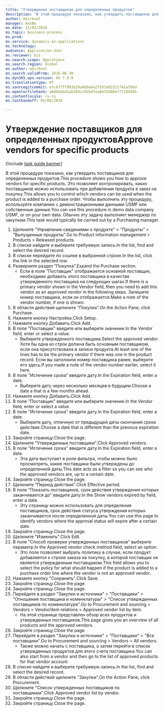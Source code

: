 ```yaml
--- 
title: "Утверждение поставщиков для определенных продуктов"
description: "В этой процедуре показано, как утвердить поставщиков для определенных продуктов."
author: mkirknel
manager: AnnBe
ms.date: 11/02/2016
ms.topic: business-process
ms.prod: 
ms.service: dynamics-ax-applications
ms.technology: 
audience: Application User
ms.reviewer: bis
ms.search.scope: Operations
ms.search.region: Global
ms.author: mkirknel
ms.search.validFrom: 2016-06-30
ms.dyn365.ops.version: AX 7.0.0
ms.translationtype: HT
ms.sourcegitcommit: efcb77ff883b29a4bbaba27551e02311742afbbd
ms.openlocfilehash: a6db8ab41ab393cc92b4fea0435608eff110d58b
ms.contentlocale: ru-ru
ms.lasthandoff: 05/08/2018

---
```

# <a name="approve-vendors-for-specific-products"></a><span data-ttu-id="6f934-103">Утверждение поставщиков для определенных продуктов</span><span class="sxs-lookup"><span data-stu-id="6f934-103">Approve vendors for specific products</span></span>

[!include [task guide banner](../../includes/task-guide-banner.md)]

<span data-ttu-id="6f934-104">В этой процедуре показано, как утвердить поставщиков для определенных продуктов.</span><span class="sxs-lookup"><span data-stu-id="6f934-104">This procedure shows you how to approve vendors for specific products.</span></span> <span data-ttu-id="6f934-105">Это позволяет контролировать, каких поставщиков можно использовать при добавлении продукта в заказ на покупку.</span><span class="sxs-lookup"><span data-stu-id="6f934-105">This allows you to control which vendors can be used when the product is added to a purchase order.</span></span> <span data-ttu-id="6f934-106">Чтобы выполнить эту процедуру, используйте компанию с демонстрационными данными USMF или собственные данные.</span><span class="sxs-lookup"><span data-stu-id="6f934-106">You can use this procedure in demo data company USMF, or on your own data.</span></span> <span data-ttu-id="6f934-107">Обычно эту задачу выполняет менеджер по закупкам.</span><span class="sxs-lookup"><span data-stu-id="6f934-107">This task would typically be carried out by a Purchasing manager.</span></span>

1. <span data-ttu-id="6f934-108">Щелкните "Управление сведениями о продукте" > "Продукты" > "Выпущенные продукты".</span><span class="sxs-lookup"><span data-stu-id="6f934-108">Go to Product information management > Products > Released products.</span></span>
2. <span data-ttu-id="6f934-109">В списке найдите и выберите требуемую запись.</span><span class="sxs-lookup"><span data-stu-id="6f934-109">In the list, find and select the desired record.</span></span>
3. <span data-ttu-id="6f934-110">В списке перейдите по ссылке в выбранной строке.</span><span class="sxs-lookup"><span data-stu-id="6f934-110">In the list, click the link in the selected row.</span></span>
4. <span data-ttu-id="6f934-111">Разверните раздел "Покупка".</span><span class="sxs-lookup"><span data-stu-id="6f934-111">Expand the Purchase section.</span></span>
    * <span data-ttu-id="6f934-112">Если в поле "Поставщик" отображается основной поставщик, необходимо добавить этого поставщика в качестве утвержденного поставщика на следующих шагах.</span><span class="sxs-lookup"><span data-stu-id="6f934-112">If there is a primary vendor shown in the Vendor field, then you need to add this vendor as an approved vendor in the following steps.</span></span> <span data-ttu-id="6f934-113">Запишите номер поставщика, если он отображается.</span><span class="sxs-lookup"><span data-stu-id="6f934-113">Make a note of the vendor number, if one is shown.</span></span>  
5. <span data-ttu-id="6f934-114">В области действий щелкните "Покупка".</span><span class="sxs-lookup"><span data-stu-id="6f934-114">On the Action Pane, click Purchase.</span></span>
6. <span data-ttu-id="6f934-115">Нажмите кнопку Настройка.</span><span class="sxs-lookup"><span data-stu-id="6f934-115">Click Setup.</span></span>
7. <span data-ttu-id="6f934-116">Нажмите кнопку Добавить.</span><span class="sxs-lookup"><span data-stu-id="6f934-116">Click Add.</span></span>
8. <span data-ttu-id="6f934-117">В поле "Поставщик" введите или выберите значение.</span><span class="sxs-lookup"><span data-stu-id="6f934-117">In the Vendor field, enter or select a value.</span></span>
    * <span data-ttu-id="6f934-118">Выберите утвержденного поставщика.</span><span class="sxs-lookup"><span data-stu-id="6f934-118">Select the approved vendor.</span></span> <span data-ttu-id="6f934-119">Хотя бы одна из строк должна быть основным поставщиком, если она присутствовала в записи продукта.</span><span class="sxs-lookup"><span data-stu-id="6f934-119">At least one of the lines has to be the primary vendor if there was one in the product record.</span></span> <span data-ttu-id="6f934-120">Если вы заполнили номер поставщика ранее, выберите его здесь.</span><span class="sxs-lookup"><span data-stu-id="6f934-120">If you made a note of the vendor number earlier, select it here.</span></span>  
9. <span data-ttu-id="6f934-121">В поле "Истечение срока" введите дату.</span><span class="sxs-lookup"><span data-stu-id="6f934-121">In the Expiration field, enter a date.</span></span>
    * <span data-ttu-id="6f934-122">Выберите дату через несколько месяцев в будущем.</span><span class="sxs-lookup"><span data-stu-id="6f934-122">Choose a date a that is a few months ahead.</span></span>  
10. <span data-ttu-id="6f934-123">Нажмите кнопку Добавить.</span><span class="sxs-lookup"><span data-stu-id="6f934-123">Click Add.</span></span>
11. <span data-ttu-id="6f934-124">В поле "Поставщик" введите или выберите значение.</span><span class="sxs-lookup"><span data-stu-id="6f934-124">In the Vendor field, enter or select a value.</span></span>
12. <span data-ttu-id="6f934-125">В поле "Истечение срока" введите дату.</span><span class="sxs-lookup"><span data-stu-id="6f934-125">In the Expiration field, enter a date.</span></span>
    * <span data-ttu-id="6f934-126">Выберите дату, отличную от предыдущей даты окончания срока действия.</span><span class="sxs-lookup"><span data-stu-id="6f934-126">Choose a date that is different than the previous expiration date.</span></span>  
13. <span data-ttu-id="6f934-127">Закройте страницу.</span><span class="sxs-lookup"><span data-stu-id="6f934-127">Close the page.</span></span>
14. <span data-ttu-id="6f934-128">Щелкните "Утвержденные поставщики".</span><span class="sxs-lookup"><span data-stu-id="6f934-128">Click Approved vendors.</span></span>
15. <span data-ttu-id="6f934-129">В поле "Истечение срока" введите дату.</span><span class="sxs-lookup"><span data-stu-id="6f934-129">In the Expiration field, enter a date.</span></span>
    * <span data-ttu-id="6f934-130">Эта дата выступает в роли фильтра, чтобы можно было просмотреть, какие поставщики были утверждены до определенной даты.</span><span class="sxs-lookup"><span data-stu-id="6f934-130">This date acts as a filter so you can see who the approved vendors are, up to a certain date.</span></span>  
16. <span data-ttu-id="6f934-131">Закройте страницу.</span><span class="sxs-lookup"><span data-stu-id="6f934-131">Close the page.</span></span>
17. <span data-ttu-id="6f934-132">Щелкните "Период действия".</span><span class="sxs-lookup"><span data-stu-id="6f934-132">Click Effective period.</span></span>
18. <span data-ttu-id="6f934-133">В поле "Показать поставщиков, срок действия утверждения которых заканчивается до" введите дату.</span><span class="sxs-lookup"><span data-stu-id="6f934-133">In the Show vendors expired by field, enter a date.</span></span>
    * <span data-ttu-id="6f934-134">Эту страницу можно использовать для определения поставщиков, срок действия статуса утверждения которых заканчивается после определенной даты.</span><span class="sxs-lookup"><span data-stu-id="6f934-134">You can use this page to identify vendors where the approval status will expire after a certain date.</span></span>  
19. <span data-ttu-id="6f934-135">Закройте страницу.</span><span class="sxs-lookup"><span data-stu-id="6f934-135">Close the page.</span></span>
20. <span data-ttu-id="6f934-136">Щелкните "Изменить".</span><span class="sxs-lookup"><span data-stu-id="6f934-136">Click Edit.</span></span>
21. <span data-ttu-id="6f934-137">В поле "Способ проверки утвержденных поставщиков" выберите параметр.</span><span class="sxs-lookup"><span data-stu-id="6f934-137">In the Approved vendor check method field, select an option.</span></span>
    * <span data-ttu-id="6f934-138">Это поле позволяет выбрать политику в случае, если продукт добавляется к строке заказа на покупку, в которой поставщик не является утвержденным поставщиком.</span><span class="sxs-lookup"><span data-stu-id="6f934-138">This field allows you to select the policy for what should happen if the product is added to a purchase order line where the vendor is not an approved vendor.</span></span>  
22. <span data-ttu-id="6f934-139">Нажмите кнопку "Сохранить".</span><span class="sxs-lookup"><span data-stu-id="6f934-139">Click Save.</span></span>
23. <span data-ttu-id="6f934-140">Закройте страницу.</span><span class="sxs-lookup"><span data-stu-id="6f934-140">Close the page.</span></span>
24. <span data-ttu-id="6f934-141">Закройте страницу.</span><span class="sxs-lookup"><span data-stu-id="6f934-141">Close the page.</span></span>
25. <span data-ttu-id="6f934-142">Перейдите в раздел "Закупки и источники" > "Поставщики" > "Отношения поставщика и номенклатуры" > "Список утвержденных поставщиков по номенклатуре".</span><span class="sxs-lookup"><span data-stu-id="6f934-142">Go to Procurement and sourcing > Vendors > Vendor/item relations > Approved vendor list by item.</span></span>
    * <span data-ttu-id="6f934-143">На этой странице представлен обзор всех продуктов и утвержденных поставщиков.</span><span class="sxs-lookup"><span data-stu-id="6f934-143">This page gives you an overview of all products and the approved vendors.</span></span>  
26. <span data-ttu-id="6f934-144">Закройте страницу.</span><span class="sxs-lookup"><span data-stu-id="6f934-144">Close the page.</span></span>
27. <span data-ttu-id="6f934-145">Перейдите в раздел "Закупки и источники" > "Поставщики" > "Все поставщики".</span><span class="sxs-lookup"><span data-stu-id="6f934-145">Go to Procurement and sourcing > Vendors > All vendors.</span></span>
    * <span data-ttu-id="6f934-146">Также можно начать с поставщика, а затем перейти в список утвержденных продуктов для этого счета поставщика.</span><span class="sxs-lookup"><span data-stu-id="6f934-146">You can also start from a vendor and then go to the list of approved products for that vendor account.</span></span>  
28. <span data-ttu-id="6f934-147">В списке найдите и выберите требуемую запись.</span><span class="sxs-lookup"><span data-stu-id="6f934-147">In the list, find and select the desired record.</span></span>
29. <span data-ttu-id="6f934-148">В области действий щелкните "Закупки".</span><span class="sxs-lookup"><span data-stu-id="6f934-148">On the Action Pane, click Procurement.</span></span>
30. <span data-ttu-id="6f934-149">Щелкните "Список утвержденных поставщиков по поставщикам".</span><span class="sxs-lookup"><span data-stu-id="6f934-149">Click Approved vendor list by vendor.</span></span>
31. <span data-ttu-id="6f934-150">Закройте страницу.</span><span class="sxs-lookup"><span data-stu-id="6f934-150">Close the page.</span></span>
32. <span data-ttu-id="6f934-151">Закройте страницу.</span><span class="sxs-lookup"><span data-stu-id="6f934-151">Close the page.</span></span>


